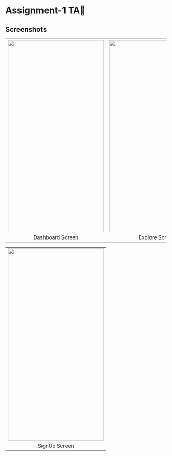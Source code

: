 # Assignment-1 TA🤖


  
  ## Screenshots
<table>
<tr>
<td> <img src = "https://user-images.githubusercontent.com/52368582/192424291-24f3ebf5-0bb0-41e2-bec1-cb04865d61f5.jpeg" width="300" height="600" ></td>
<td><img src = "https://user-images.githubusercontent.com/52368582/192421981-f6dc3831-f5fe-4d30-b443-b6208172281b.jpeg" width="300" height="600" ></td>
<td> <img src = "https://user-images.githubusercontent.com/52368582/192421996-32a55f7e-9f7f-4318-992e-afcb0e66aae7.jpeg" width="300" height="600" ></td>
</tr>

<tr>
<td align="center">Dashboard Screen</td>
<td align="center">Explore Screen</td>
<td align="center">SignIn Screen</td>
</tr>
</table>

<table>
<tr>
<td><img src = "https://user-images.githubusercontent.com/52368582/192422038-ed19fbab-56e1-4e52-8afb-6bef37cac139.jpeg" width="300" height="600" ></td>
</tr>

<tr>
<td align="center">SignUp Screen</td>
</tr>
</table>


